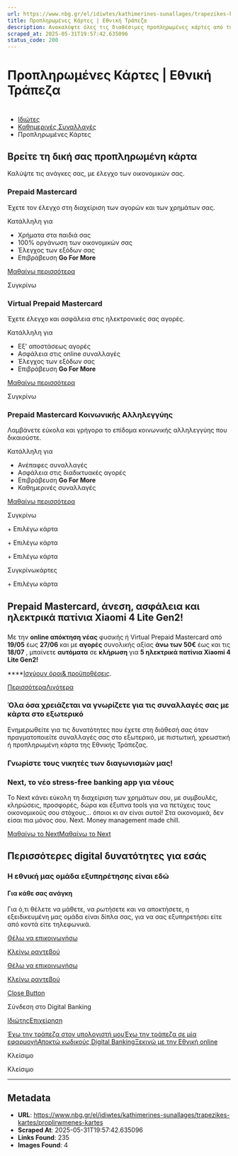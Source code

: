 ```yaml
---
url: https://www.nbg.gr/el/idiwtes/kathimerines-sunallages/trapezikes-kartes/proplirwmenes-kartes
title: Προπληρωμένες Κάρτες | Εθνική Τράπεζα
description: Ανακαλύψτε όλες τις διαθέσιμες προπληρωμένες κάρτες από την Εθνική Τράπεζα και επιλέξτε την κατάλληλη για τις δικές σας ανάγκες. Μάθετε περισσότερα στο site!
scraped_at: 2025-05-31T19:57:42.635096
status_code: 200
---
```


# Προπληρωμένες Κάρτες | Εθνική Τράπεζα

# 

  * [Ιδιώτες](/el/idiwtes)
  * [Καθημερινές Συναλλαγές](/el/idiwtes/kathimerines-sunallages)
  * Προπληρωμένες Κάρτες 

## Βρείτε τη δική σας προπληρωμένη κάρτα 

Καλύψτε τις ανάγκες σας, με έλεγχο των οικονομικών σας.

### Prepaid Mastercard

Έχετε τον έλεγχο στη διαχείριση των αγορών και των χρημάτων σας.

Κατάλληλη για

  * Χρήματα στα παιδιά σας
  * 100% οργάνωση των οικονομικών σας
  * Έλεγχος των εξόδων σας
  * Επιβράβευση **Go For More**

[Μαθαίνω περισσότερα](/el/idiwtes/kathimerines-sunallages/trapezikes-kartes/proplirwmenes-kartes/prepaid-mastercard)

Συγκρίνω

### Virtual Prepaid Mastercard

Έχετε έλεγχο και ασφάλεια στις ηλεκτρονικές σας αγορές.

Κατάλληλη για

  * Eξ' αποστάσεως αγορές
  * Aσφάλεια στις online συναλλαγές
  * Έλεγχος των εξόδων σας
  * Επιβράβευση **Go For More**

[Μαθαίνω περισσότερα](/el/idiwtes/kathimerines-sunallages/trapezikes-kartes/proplirwmenes-kartes/virtual-prepaid-mastercard)

Συγκρίνω

### Prepaid Mastercard Κοινωνικής Αλληλεγγύης

Λαμβάνετε εύκολα και γρήγορα το επίδομα κοινωνικής αλληλεγγύης που δικαιούστε.

Κατάλληλη για

  * Ανέπαφες συναλλαγές
  * Ασφάλεια στις διαδικτυακές αγορές
  * Επιβράβευση **Go For More**
  * Καθημερινές συναλλαγές

[Μαθαίνω περισσότερα](/el/idiwtes/kathimerines-sunallages/trapezikes-kartes/proplirwmenes-kartes/prepaid-mastercard-kea)

Συγκρίνω

\+ Επιλέγω κάρτα

\+ Επιλέγω κάρτα

\+ Επιλέγω κάρτα

Συγκρίνωκάρτες

\+ Επιλέγω κάρτα

## Prepaid Mastercard, άνεση, ασφάλεια και ηλεκτρικά πατίνια Xiaomi 4 Lite Gen2!

### 

Με την **online απόκτηση νέας** φυσικής ή Virtual Prepaid Mastercard από **19/05** έως **27/06** και με **αγορές** συνολικής αξίας **άνω των 50€** έως και τις **18/07** , μπαίνετε **αυτόματα** σε **κλήρωση** για **5 ηλεκτρικά πατίνια Xiaomi 4 Lite Gen2!**

****[Ισχύουν όροι& προϋποθέσεις](https://www.nbg.gr/-/jssmedia/Files/Idiwtes/Kathimerines-sunallages/kartes/prepaid/OROI-SYMMETOCHIS.pdf?rev=077e500ded384482b3eb6bcc9566b307&hash=AEF7DAF9B607A4F67C675022DA5666B6). 

[Περισσότερα]()[Λιγότερα]()

### Όλα όσα χρειάζεται να γνωρίζετε για τις συναλλαγές σας με κάρτα στο εξωτερικό

Ενημερωθείτε για τις δυνατότητες που έχετε στη διάθεσή σας όταν πραγματοποιείτε συναλλαγές σας στο εξωτερικό, με πιστωτική, χρεωστική ή προπληρωμένη κάρτα της Εθνικής Τράπεζας.

[ ](#)

### Γνωρίστε τους νικητές των διαγωνισμών μας!

[ ](#)

### Next, το νέο stress-free banking app για νέους

Το Next κάνει εύκολη τη διαχείριση των χρημάτων σου, με συμβουλές, κληρώσεις, προσφορές, δώρα και έξυπνα tools για να πετύχεις τους οικονομικούς σου στόχους… όποιοι κι αν είναι αυτοί! Στα οικονομικά, δεν είσαι πια μόνος σου. Next. Money management made chill.

[Μαθαίνω το Next](/el/next-by-nbg-diaxeirish-oikonomikwn)[Μαθαίνω το Next](/el/next-by-nbg-diaxeirish-oikonomikwn)

## Περισσότερες digital δυνατότητες για εσάς

### Η εθνική μας ομάδα εξυπηρέτησης είναι εδώ

#### Για κάθε σας ανάγκη

Για ό,τι θέλετε να μάθετε, να ρωτήσετε και να αποκτήσετε, η εξειδικευμένη μας ομάδα είναι δίπλα σας, για να σας εξυπηρετήσει είτε από κοντά είτε τηλεφωνικά.

[Θέλω να επικοινωνήσω](/el/footer/epikoinwnia)

[ Κλείνω ραντεβού ](#)

[Θέλω να επικοινωνήσω](/el/footer/epikoinwnia)

[ Κλείνω ραντεβού ](#)

[Close Button](#)

Σύνδεση στο Digital Banking

[Ιδιώτης](https://ibank.nbg.gr/web/?loginType=retail)[Επιχείρηση](https://ibank.nbg.gr/web/?loginType=corporate)

[Έχω την τράπεζα στον υπολογιστή μου](/el/idiwtes/kathimerines-sunallages/digital-banking/internet-banking)[Έχω την τράπεζα σε μία εφαρμογή](/el/idiwtes/kathimerines-sunallages/digital-banking/mobile-banking)[Αποκτώ κωδικούς Digital Banking](/el/idiwtes/kathimerines-sunallages/digital-banking/dunatotites-internet-mobile-banking/ekdosi-kwdikwn-digital-banking)[Ξεκινώ με την Εθνική online](/el/idiwtes/kathimerines-sunallages/digital-banking/ksekiniste-me-thn-ethniki-online)

Κλείσιμο

Κλείσιμο

---

## Metadata

- **URL**: https://www.nbg.gr/el/idiwtes/kathimerines-sunallages/trapezikes-kartes/proplirwmenes-kartes
- **Scraped At**: 2025-05-31T19:57:42.635096
- **Links Found**: 235
- **Images Found**: 4
